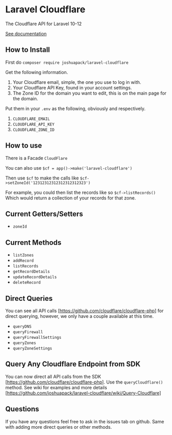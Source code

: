 # Laravel Cloudflare

The Cloudflare API for Laravel 10-12

[See documentation](https://github.com/joshuapack/laravel-cloudflare/wiki)

## How to Install

First do `composer require joshuapack/laravel-cloudflare`

Get the following information.

1. Your Cloudflare email, simple, the one you use to log in with.
2. Your Cloudflare API Key, found in your account settings.
3. The Zone ID for the domain you want to edit, this is on the main page for the domain.

Put them in your `.env` as the following, obviously and respectively.

1. `CLOUDFLARE_EMAIL`
2. `CLOUDFLARE_API_KEY`
3. `CLOUDFLARE_ZONE_ID`

## How to use

There is a Facade `CloudFlare`

You can also use `$cf = app()->make('laravel-cloudflare')`

Then use `$cf` to make the calls like `$cf->setZoneId('12312312312312312312323')`

For example, you could then list the records like so
`$cf->listRecords()`
Which would return a collection of your records for that zone.

## Current Getters/Setters

- `zoneId`

## Current Methods

- `listZones`
- `addRecord`
- `listRecords`
- `getRecordDetails`
- `updateRecordDetails`
- `deleteRecord`

## Direct Queries

You can see all API calls [https://github.com/cloudflare/cloudflare-php] for direct querying, however, we only have a couple available at this time.

- `queryDNS`
- `queryFirewall`
- `queryFirewallSettings`
- `queryZones`
- `queryZoneSettings`

## Query Any Cloudflare Endpoint from SDK

You can now direct all API calls from the SDK [https://github.com/cloudflare/cloudflare-php]. Use the `queryCloudflare()` method. See wiki for examples and more details [https://github.com/joshuapack/laravel-cloudflare/wiki/Query-Cloudflare]

## Questions

If you have any questions feel free to ask in the issues tab on github. Same with adding more direct queries or other methods.
